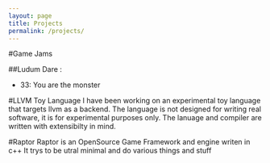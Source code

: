 ```yaml
---
layout: page
title: Projects
permalink: /projects/
---
```


#Game Jams

##Ludum Dare :

  - 33: You are the monster


#LLVM Toy Language
I have been working on an experimental toy language that targets llvm as a backend.
The language is not designed for writing real software, it is for experimental purposes only.
The lanuage and compiler are written with extensibilty in mind.  

#Raptor
Raptor is an OpenSource Game Framework and engine writen in c++  It trys to be utral minimal and do various things and stuff
